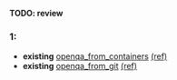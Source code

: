 **TODO: review**

### 1:
* **existing** [openqa_from_containers](https://openqa.opensuse.org/tests/1841487 "Failed modules: search") [(ref)](https://openqa.opensuse.org/tests/1840980 "Previous test")
* **existing** [openqa_from_git](https://openqa.opensuse.org/tests/1841489 "Failed modules: search") [(ref)](https://openqa.opensuse.org/tests/1840982 "Previous test")
